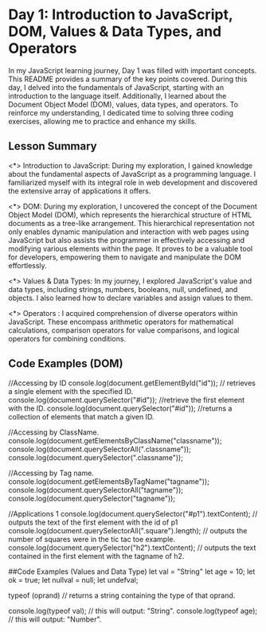 # Day 1: Introduction to JavaScript, DOM, Values & Data Types, and Operators

In my JavaScript learning journey, Day 1 was filled with important concepts. This README provides a summary of the key points covered. During this day, I delved into the fundamentals of JavaScript, starting with an introduction to the language itself. Additionally, I learned about the Document Object Model (DOM), values, data types, and operators. To reinforce my understanding, I dedicated time to solving three coding exercises, allowing me to practice and enhance my skills.

## Lesson Summary
<*> Introduction to JavaScript: During my exploration, I gained knowledge about the fundamental aspects of JavaScript as a programming language. I familiarized myself with its integral role in web development and discovered the extensive array of applications it offers.

<*> DOM: During my exploration, I uncovered the concept of the Document Object Model (DOM), which represents the hierarchical structure of HTML documents as a tree-like arrangement. This hierarchical representation not only enables dynamic manipulation and interaction with web pages using JavaScript but also assists the programmer in effectively accessing and modifying various elements within the page. It proves to be a valuable tool for developers, empowering them to navigate and manipulate the DOM effortlessly.

<*> Values & Data Types: In my journey, I explored JavaScript's value and data types, including strings, numbers, booleans, null, undefined, and objects. I also learned how to declare variables and assign values to them.

<*> Operators : I acquired comprehension of diverse operators within JavaScript. These encompass arithmetic operators for mathematical calculations, comparison operators for value comparisons, and logical operators for combining conditions.

## Code Examples (DOM)
//Accessing by ID
console.log(document.getElementById("id")); // retrieves a single element with the specified ID.
console.log(document.querySelector("#id")); //retrieve the first element with the ID.
console.log(document.querySelector("#id")); //returns a collection of elements that match a given ID.

//Accessing by ClassName.
console.log(document.getElementsByClassName("classname"));
console.log(document.querySelectorAll(".classname"));
console.log(document.querySelector(".classname"));

//Accessing by Tag name.
console.log(document.getElementsByTagName("tagname"));
console.log(document.querySelectorAll("tagname"));
console.log(document.querySelector("tagname"));

//Applications 1
console.log(document.querySelector("#p1").textContent); // outputs the text of the first element with the id of p1
console.log(document.querySelectorAll(".square").length); // outputs the number of squares were in the tic tac toe example.
console.log(document.querySelector("h2").textContent); // outputs the text contained in the first element with the tagname of h2.

##Code Examples (Values and Data Type)
let val = "String"
let age = 10;
let ok = true;
let nullval = null;
let undefval;

typeof (oprand) // returns a string containing the type of that oprand.

console.log(typeof val); // this will output: "String".
console.log(typeof age); // this will output: "Number".
















